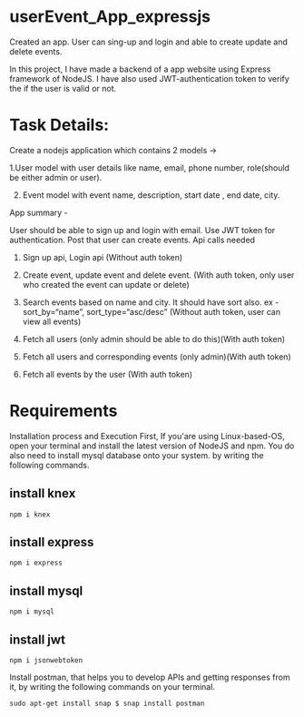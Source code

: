 # userEvent_App_expressjs

Created an app. User can sing-up and login and able to create update and delete events.

In this project, I have made a backend of a app website using Express framework of NodeJS. I have also used JWT-authentication token to verify the if the user is valid or not.

# Task Details:

Create a nodejs application which contains 2 models -> 

1.User model with user details like name, email, phone number, role(should be either admin or user).

2. Event model with event name, description, start date , end date, city.

App summary - 

User should be able to sign up and login with email. Use JWT token for authentication. Post that user can create events. Api calls needed

1. Sign up api, Login api (Without auth token)

2. Create event, update event and delete event. (With auth token, only user who created the event can update or delete)

3. Search events based on name and city. It should have sort also. ex - sort_by=“name”, sort_type=“asc/desc” (Without auth token, user can view all events)

4. Fetch all users (only admin should be able to do this)(With auth token)

5. Fetch all users and corresponding events (only admin)(With auth token)

6. Fetch all events by the user (With auth token)

# Requirements

Installation process and Execution First, If you'are using Linux-based-OS, open your terminal and install the latest version of NodeJS and npm. You do also need to install mysql database onto your system. by writing the following commands.

## install knex
 ```npm i knex```
 
 ## install express
 ```npm i express```
 
 ## install mysql
 ```npm i mysql```
 
 ## install jwt
 ```npm i jsonwebtoken```
 
 Install postman, that helps you to develop APIs and getting responses from it, by writing the following commands on your terminal.
 
 ```sudo apt-get install snap $ snap install postman```
 
